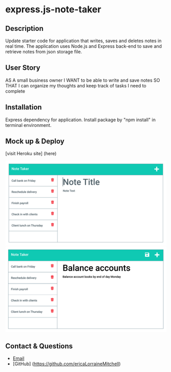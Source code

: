 # express.js-note-taker

## Description
Update starter code for application that writes, saves and deletes notes in real time. The application uses Node.js and Express back-end to save and retrieve notes from json storage file.

## User Story
AS A small business owner
I WANT to be able to write and save notes
SO THAT I can organize my thoughts and keep track of tasks I need to complete

## Installation
Express dependency for application.  Install package by "npm install" in terminal environment.

## Mock up & Deploy
[visit Heroku site] (here)

![App appearance](./Images/11-express-homework-demo-01.png)
![App appearance](./Images/11-express-homework-demo-02.png)

## Contact & Questions
- [Email](elorrainemitchell@gmail.com)
- [GitHub] (https://github.com/ericaLorraineMitchell)